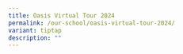```yaml
---
title: Oasis Virtual Tour 2024
permalink: /our-school/oasis-virtual-tour-2024/
variant: tiptap
description: ""
---
```

